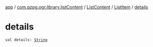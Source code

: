 [app](../../../index.md) / [com.pzpg.ogr.library.listContent](../../index.md) / [ListContent](../index.md) / [ListItem](index.md) / [details](./details.md)

# details

`val details: `[`String`](https://kotlinlang.org/api/latest/jvm/stdlib/kotlin/-string/index.html)